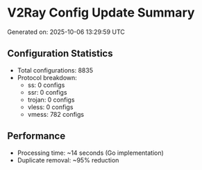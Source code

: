 # V2Ray Config Update Summary
Generated on: 2025-10-06 13:29:59 UTC

## Configuration Statistics
- Total configurations: 8835
- Protocol breakdown:
  - ss: 0 configs
  - ssr: 0 configs
  - trojan: 0 configs
  - vless: 0 configs
  - vmess: 782 configs

## Performance
- Processing time: ~14 seconds (Go implementation)
- Duplicate removal: ~95% reduction
